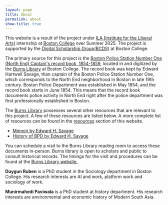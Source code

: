 ```yaml
---
layout: page
title: About
permalink: about
show-title: true
---
```


This website is a result of the project under [ILA (Institute for the Liberal Arts)](https://www.bc.edu/bc-web/academics/sites/ila.html) internship at [Boston College](https://www.bc.edu/) over Summer 2025. The project is supported by the [Digital Scholarship Group(BCDS)](https://ds.bc.edu/) at Boston College. 

The primary source for this project is the [Boston Police Station Number One (North End) Captain's record book, 1854-1859](https://library.bc.edu/iiif/view/MS2004_069_47581), located in and digitized by the [Burns Library](https://libguides.bc.edu/burns) at Boston College. The record book was kept by Edward Hartwell Savage, than captain of the Boston Police Station Number One, which  corresponds to the North End neighborhood in Boston in late 19th century. Boston Police Department was established in May 1854, and the record book starts in June 1854. This means that the record book documents police activity in North End right after the police department was first professionally established in Boston. 

The [Burns Library](https://libguides.bc.edu/burns) possesses several other resources that are relevant to this project. A few of these resources are listed below. A more complete list of resources can be found in the [resources](https://bcdigschol.github.io/policedata/resources) section of this website.

- [Memoir by Edward H. Savage](https://bc.primo.exlibrisgroup.com/discovery/fulldisplay?docid=alma99103340600001021&context=L&vid=01BC_INST:bclib&lang=en&search_scope=MyInstitution&adaptor=Local%20Search%20Engine&tab=LibraryCatalog&query=creator,exact,Savage,%20Edward%20H.,AND&facet=creator,exact,Savage,%20Edward%20H.&facet=library,include,1021%E2%80%9331591680001021&mode=advanced&offset=0)
- [History of BPD by Edward H. Savage](https://bc.primo.exlibrisgroup.com/permalink/01BC_INST/1nm9l4s/alma99103343090001021)



You can schedule a visit to the Burns Library reading room to access these documents in-person. Burns library is open to scholars and public to consult historical records. The timings for the visit and procedures can be found at the [Burns Library website.](https://libguides.bc.edu/burns) 




**Duygun Ruben** is a PhD student in the Sociology department in Boston College. His research interests are AI and work, platform work and sociology of work.

**Munirmahedi Paviwala** is a PhD student at history department. His research interests are environmental and economic history of Modern South Asia.

